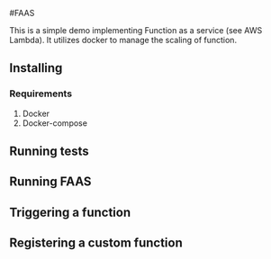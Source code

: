 #FAAS

This is a simple demo implementing Function as a service (see AWS Lambda). It utilizes docker to manage the scaling of function.

## Installing
### Requirements
1) Docker
2) Docker-compose

## Running tests
## Running FAAS
## Triggering a function
## Registering a custom function

